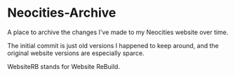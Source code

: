 # Neocities-Archive
 
A place to archive the changes I've made to my Neocities website over time.

The initial commit is just old versions I happened to keep around, and the original website versions are especially sparce. 

WebsiteRB stands for Website ReBuild.